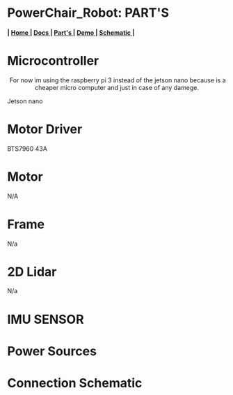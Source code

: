 # PowerChair_Robot: PART'S


<h4>
   | <a href="https://github.com/The-GUY-2024/PowerChair_Robot"> Home </a> |
  <a href=""> Docs </a> |
  <a href="https://github.com/The-GUY-2024/PowerChair_Robot/tree/main/Parts"> Part's </a> |
  <a href="https://github.com/The-GUY-2024/PowerChair_Robot/tree/main/Demo"> Demo </a> |
  <a href="https://github.com/The-GUY-2024/PowerChair_Robot/tree/main/Parts#connection-schematic"> Schematic </a>|
</h4>


# Microcontroller 
<p align="center">
   <img src="" />
   For now im using the raspberry pi 3  instead of the jetson nano because is a cheaper micro computer and just in case of any damege.
</p>

Jetson nano


# Motor Driver
BTS7960 43A


# Motor 

N/A


# Frame 
 N/a
 
 
 # 2D Lidar 
 
 N/a
 
 # IMU SENSOR
 
 
 
 # Power Sources
 
 
 
 # Connection Schematic 
 
 
 
